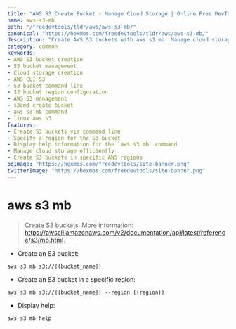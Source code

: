 ```yaml
---
title: "AWS S3 Create Bucket - Manage Cloud Storage | Online Free DevTools by Hexmos"
name: aws-s3-mb
path: "/freedevtools/tldr/aws/aws-s3-mb/"
canonical: "https://hexmos.com/freedevtools/tldr/aws/aws-s3-mb/"
description: "Create AWS S3 buckets with aws s3 mb. Manage cloud storage effortlessly and define specific regions for your buckets. Free online tool, no registration required."
category: common
keywords:
- AWS S3 bucket creation
- S3 bucket management
- Cloud storage creation
- AWS CLI S3
- S3 bucket command line
- S3 bucket region configuration
- AWS S3 management
- s3cmd create bucket
- aws s3 mb command
- linux aws s3
features:
- Create S3 buckets via command line
- Specify a region for the S3 bucket
- Display help information for the `aws s3 mb` command
- Manage cloud storage efficiently
- Create S3 buckets in specific AWS regions
ogImage: "https://hexmos.com/freedevtools/site-banner.png"
twitterImage: "https://hexmos.com/freedevtools/site-banner.png"
---
```


# aws s3 mb

> Create S3 buckets.
> More information: <https://awscli.amazonaws.com/v2/documentation/api/latest/reference/s3/mb.html>.

- Create an S3 bucket:

`aws s3 mb s3://{{bucket_name}}`

- Create an S3 bucket in a specific region:

`aws s3 mb s3://{{bucket_name}} --region {{region}}`

- Display help:

`aws s3 mb help`
